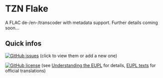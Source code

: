 # TZN Flake
A FLAC de-/en-/transcoder with metadata support.
Further details coming soon...

## Quick infos
[![GitHub issues](https://img.shields.io/github/issues/Eagle3386/tzn-flake.svg)](https://github.com/Eagle3386/tzn-flake/issues) (click to view them or add a new one)

[![GitHub license](https://img.shields.io/badge/license-EUPL-blue.svg)](https://github.com/Eagle3386/tzn-flake/blob/master/LICENSE.md) (see [Understanding the EUPL](https://joinup.ec.europa.eu/news/understanding-eupl-v12) for details, [EUPL texts](https://joinup.ec.europa.eu/page/eupl-text-11-12) for official translations)
